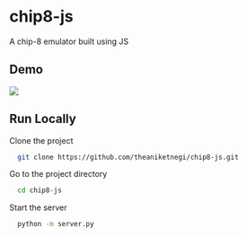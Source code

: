 # chip8-js

A chip-8 emulator built using JS 


## Demo

<img src = "https://i.imgur.com/M68ZQDr.png">


## Run Locally

Clone the project

```bash
  git clone https://github.com/theaniketnegi/chip8-js.git
```

Go to the project directory

```bash
  cd chip8-js
```

Start the server

```bash
  python -m server.py
```



